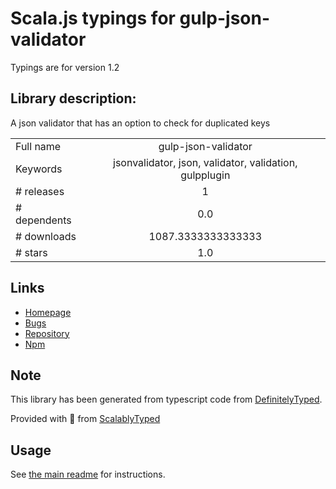 
# Scala.js typings for gulp-json-validator

Typings are for version 1.2

## Library description:
A json validator that has an option to check for duplicated keys

|                    |                 |
| ------------------ | :-------------: |
| Full name          | gulp-json-validator |
| Keywords           | jsonvalidator, json, validator, validation, gulpplugin |
| # releases         | 1 |
| # dependents       | 0.0 |
| # downloads        | 1087.3333333333333 |
| # stars            | 1.0 |

## Links
- [Homepage](https://github.com/jackyjieliu/gulp-json-validator)
- [Bugs](https://github.com/jackyjieliu/gulp-json-validator/issues)
- [Repository](https://github.com/jackyjieliu/gulp-json-validator)
- [Npm](https://www.npmjs.com/package/gulp-json-validator)
    


## Note
This library has been generated from typescript code from [DefinitelyTyped](https://definitelytyped.org).

Provided with :purple_heart: from [ScalablyTyped](https://github.com/oyvindberg/ScalablyTyped)

## Usage
See [the main readme](../../readme.md) for instructions.


